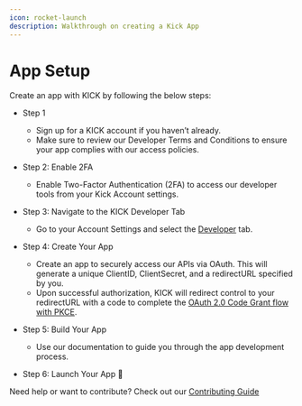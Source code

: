 ```yaml
---
icon: rocket-launch
description: Walkthrough on creating a Kick App
---
```


# App Setup

Create an app with KICK by following the below steps:

* Step 1
  * Sign up for a KICK account if you haven’t already. 
  * Make sure to review our Developer Terms and Conditions to ensure your app complies with our access policies.
  
* Step 2: Enable 2FA
  * Enable Two-Factor Authentication (2FA) to access our developer tools from your Kick Account settings.
* Step 3: Navigate to the KICK Developer Tab
  * Go to your Account Settings and select the [Developer](https://kick.com/settings/developer) tab.

* Step 4: Create Your App
  * Create an app to securely access our APIs via OAuth. This will generate a unique ClientID, ClientSecret, and a redirectURL specified by you.
  * Upon successful authorization, KICK will redirect control to your redirectURL with a code to complete the [OAuth 2.0 Code Grant flow with PKCE](https://auth0.com/docs/get-started/authentication-and-authorization-flow/authorization-code-flow-with-pkce).
  
  
* Step 5: Build Your App
  * Use our documentation to guide you through the app development process.
  
* Step 6: Launch Your App 🚀

Need help or want to contribute? Check out our [Contributing Guide](../CONTRIBUTING.md)
